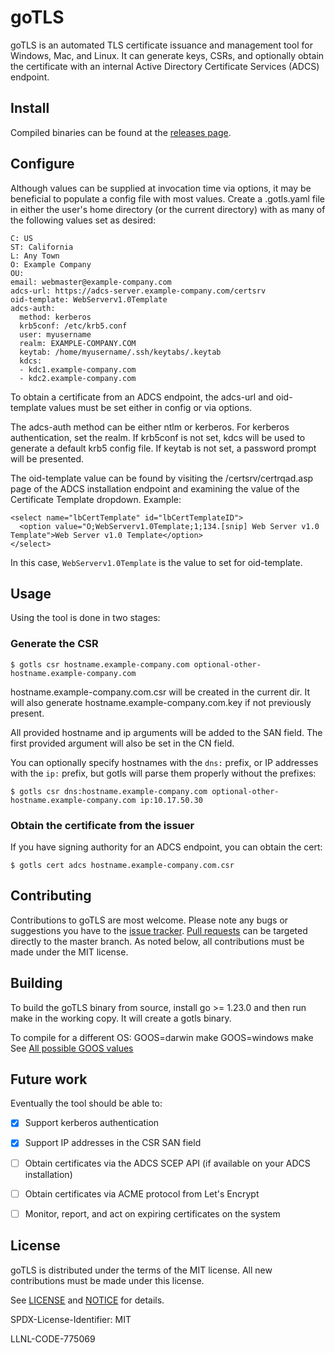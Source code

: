 goTLS
=====
goTLS is an automated TLS certificate issuance and management tool for Windows,
Mac, and Linux. It can generate keys, CSRs, and optionally obtain the
certificate with an internal Active Directory Certificate Services (ADCS)
endpoint.


Install
-------
Compiled binaries can be found at the [releases page](https://github.com/llnl/gotls/releases).


Configure
---------
Although values can be supplied at invocation time via options, it may be beneficial to
populate a config file with most values. Create a .gotls.yaml file in either the user's home
directory (or the current directory) with as many of the following values set as desired:
```
C: US
ST: California
L: Any Town
O: Example Company
OU:
email: webmaster@example-company.com
adcs-url: https://adcs-server.example-company.com/certsrv
oid-template: WebServerv1.0Template
adcs-auth:
  method: kerberos
  krb5conf: /etc/krb5.conf
  user: myusername
  realm: EXAMPLE-COMPANY.COM
  keytab: /home/myusername/.ssh/keytabs/.keytab
  kdcs:
  - kdc1.example-company.com
  - kdc2.example-company.com
```

To obtain a certificate from an ADCS endpoint, the adcs-url and oid-template
values must be set either in config or via options.

The adcs-auth method can be either ntlm or kerberos. For kerberos authentication,
set the realm. If krb5conf is not set, kdcs will be used to generate a default
krb5 config file. If keytab is not set, a password prompt will be presented.

The oid-template value can be found by visiting the /certsrv/certrqad.asp page of the
ADCS installation endpoint and examining the value of the Certificate Template
dropdown. Example:
```
<select name="lbCertTemplate" id="lbCertTemplateID">
  <option value="O;WebServerv1.0Template;1;134.[snip] Web Server v1.0 Template">Web Server v1.0 Template</option>
</select>
```

In this case, `WebServerv1.0Template` is the value to set for oid-template.


Usage
-----
Using the tool is done in two stages:
### Generate the CSR
    $ gotls csr hostname.example-company.com optional-other-hostname.example-company.com

hostname.example-company.com.csr will be created in the current dir. It will also generate
hostname.example-company.com.key if not previously present.

All provided hostname and ip arguments will be added to the SAN field. The first provided argument will also be set in
the CN field.

You can optionally specify hostnames with the `dns:` prefix, or IP addresses with the `ip:` prefix, but gotls will
parse them properly without the prefixes:

    $ gotls csr dns:hostname.example-company.com optional-other-hostname.example-company.com ip:10.17.50.30


### Obtain the certificate from the issuer
If you have signing authority for an ADCS endpoint, you can obtain the cert:

    $ gotls cert adcs hostname.example-company.com.csr


Contributing
------------
Contributions to goTLS are most welcome. Please note any bugs or suggestions
you have to the [issue tracker](https://github.com/llnl/gotls/issues). [Pull
requests](https://help.github.com/articles/using-pull-requests) can be
targeted directly to the master branch. As noted below, all contributions must
be made under the MIT license.


Building
--------
To build the goTLS binary from source, install go >= 1.23.0 and then run make in the working copy. It will
create a gotls binary.

To compile for a different OS:
GOOS=darwin make
GOOS=windows make
See [All possible GOOS values](https://stackoverflow.com/questions/20728767/all-possible-goos-value)


Future work
-----------
Eventually the tool should be able to:
- [x] Support kerberos authentication
- [x] Support IP addresses in the CSR SAN field
- [ ] Obtain certificates via the ADCS SCEP API (if available on your ADCS
  installation)
- [ ] Obtain certificates via ACME protocol from Let's Encrypt
- [ ] Monitor, report, and act on expiring certificates on the system


License
-------
goTLS is distributed under the terms of the MIT license. All new contributions
must be made under this license.

See [LICENSE](https://github.com/llnl/gotls/blob/master/LICENSE) and
[NOTICE](https://github.com/llnl/gotls/blob/master/NOTICE) for details.

SPDX-License-Identifier: MIT

LLNL-CODE-775069


